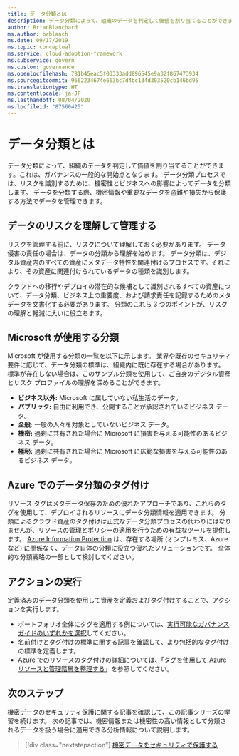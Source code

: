 ```yaml
---
title: データ分類とは
description: データ分類によって、組織のデータを判定して価値を割り当てることができます。これは、ガバナンスの一般的な開始点となります。
author: BrianBlanchard
ms.author: brblanch
ms.date: 09/17/2019
ms.topic: conceptual
ms.service: cloud-adoption-framework
ms.subservice: govern
ms.custom: governance
ms.openlocfilehash: 781b45eac5f03333add896545e9a32f867473934
ms.sourcegitcommit: 9662234674e663bc7d4bc134d303520cb146bd95
ms.translationtype: HT
ms.contentlocale: ja-JP
ms.lasthandoff: 08/04/2020
ms.locfileid: "87560425"
---
```

# <a name="what-is-data-classification"></a>データ分類とは

データ分類によって、組織のデータを判定して価値を割り当てることができます。これは、ガバナンスの一般的な開始点となります。 データ分類プロセスでは、リスクを識別するために、機密性とビジネスへの影響によってデータを分類します。 データを分類する際、機密情報や重要なデータを盗難や損失から保護する方法でデータを管理できます。

## <a name="understand-data-risks-then-manage-them"></a>データのリスクを理解して管理する

リスクを管理する前に、リスクについて理解しておく必要があります。 データ侵害の責任の場合は、データの分類から理解を始めます。 データ分類は、デジタル資産内のすべての資産にメタデータ特性を関連付けるプロセスです。それにより、その資産に関連付けられているデータの種類を識別します。

クラウドへの移行やデプロイの潜在的な候補として識別されるすべての資産について、データ分類、ビジネス上の重要度、および請求責任を記録するためのメタデータを文書化する必要があります。 分類のこれら 3 つのポイントが、リスクの理解と軽減に大いに役立ちます。

## <a name="classifications-microsoft-uses"></a>Microsoft が使用する分類

Microsoft が使用する分類の一覧を以下に示します。 業界や既存のセキュリティ要件に応じて、データ分類の標準は、組織内に既に存在する場合があります。 標準が存在しない場合は、このサンプル分類を使用して、ご自身のデジタル資産とリスク プロファイルの理解を深めることができます。

- **ビジネス以外:** Microsoft に属していない私生活のデータ。
- **パブリック:** 自由に利用でき、公開することが承認されているビジネス データ。
- **全般:** 一般の人々を対象としていないビジネス データ。
- **機密:** 過剰に共有された場合に Microsoft に損害を与える可能性のあるビジネス データ。
- **極秘:** 過剰に共有された場合に Microsoft に広範な損害を与える可能性のあるビジネス データ。

## <a name="tagging-data-classification-in-azure"></a>Azure でのデータ分類のタグ付け

リソース タグはメタデータ保存のための優れたアプローチであり、これらのタグを使用して、デプロイされるリソースにデータ分類情報を適用できます。 分類によるクラウド資産のタグ付けは正式なデータ分類プロセスの代わりにはなりませんが、リソースの管理とポリシーの適用を行うための有益なツールを提供します。 [Azure Information Protection](https://docs.microsoft.com/azure/information-protection/what-is-information-protection) は、存在する場所 (オンプレミス、Azure など) に関係なく、データ自体の分類に役立つ優れたソリューションです。 全体的な分類戦略の一部として検討してください。

## <a name="take-action"></a>アクションの実行

定義済みのデータ分類を使用して資産を定義およびタグ付けすることで、アクションを実行します。 

- ポートフォリオ全体にタグを適用する例については、[実行可能なガバナンス ガイドのいずれかを選択](../guides/index.md)してください。
- [名前付けとタグ付けの標準](../../ready/azure-best-practices/naming-and-tagging.md#metadata-tags)に関する記事を確認して、より包括的なタグ付けの標準を定義します。
- Azure でのリソースのタグ付けの詳細については、「[タグを使用して Azure リソースと管理階層を整理する](https://docs.microsoft.com/azure/azure-resource-manager/management/tag-resources)」を参照してください。

## <a name="next-steps"></a>次のステップ

機密データのセキュリティ保護に関する記事を確認して、この記事シリーズの学習を続けます。 次の記事では、機密情報または機密性の高い情報として分類されるデータを扱う場合に適用できる分析情報について説明します。

> [!div class="nextstepaction"]
> [機密データをセキュリティで保護する](https://docs.microsoft.com/azure/architecture/data-guide/scenarios/securing-data-solutions?toc=/azure/cloud-adoption-framework/toc.json&bc=/azure/cloud-adoption-framework/_bread/toc.json)
